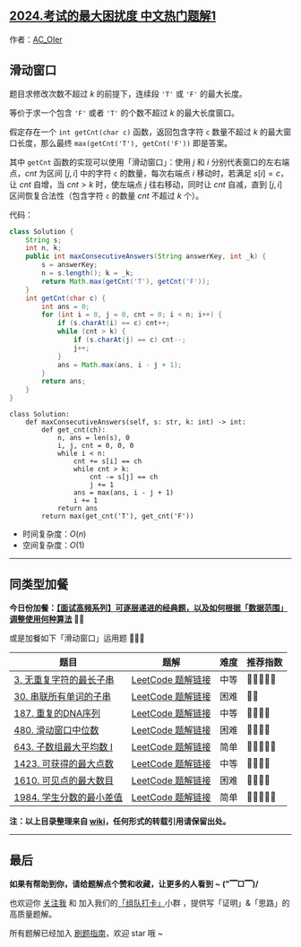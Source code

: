 ## [2024.考试的最大困扰度 中文热门题解1](https://leetcode.cn/problems/maximize-the-confusion-of-an-exam/solutions/100000/by-ac_oier-2rii)

作者：[AC_OIer](https://leetcode.cn/u/AC_OIer)

## 滑动窗口

题目求修改次数不超过 $k$ 的前提下，连续段 `'T'` 或 `'F'` 的最大长度。

等价于求一个包含 `'F'` 或者 `'T'` 的个数不超过 $k$ 的最大长度窗口。

假定存在一个 `int getCnt(char c)` 函数，返回包含字符 `c` 数量不超过 $k$ 的最大窗口长度，那么最终 `max(getCnt('T'), getCnt('F'))` 即是答案。

其中 `getCnt` 函数的实现可以使用「滑动窗口」：使用 $j$ 和 $i$ 分别代表窗口的左右端点，$cnt$ 为区间 $[j, i]$ 中的字符 `c` 的数量，每次右端点 $i$ 移动时，若满足 $s[i] = c$，让 $cnt$ 自增，当 $cnt > k$ 时，使左端点 $j$ 往右移动，同时让 $cnt$ 自减，直到 $[j, i]$ 区间恢复合法性（包含字符 `c` 的数量 $cnt$ 不超过 $k$ 个）。

代码：
```Java []
class Solution {
    String s;
    int n, k;
    public int maxConsecutiveAnswers(String answerKey, int _k) {
        s = answerKey;
        n = s.length(); k = _k;
        return Math.max(getCnt('T'), getCnt('F'));
    }
    int getCnt(char c) {
        int ans = 0;
        for (int i = 0, j = 0, cnt = 0; i < n; i++) {
            if (s.charAt(i) == c) cnt++;
            while (cnt > k) {
                if (s.charAt(j) == c) cnt--;
                j++;
            }
            ans = Math.max(ans, i - j + 1);
        }
        return ans;
    }
}
```
```Python3 []
class Solution:
    def maxConsecutiveAnswers(self, s: str, k: int) -> int:
        def get_cnt(ch):
            n, ans = len(s), 0
            i, j, cnt = 0, 0, 0
            while i < n:
                cnt += s[i] == ch
                while cnt > k:
                    cnt -= s[j] == ch
                    j += 1
                ans = max(ans, i - j + 1)
                i += 1
            return ans
        return max(get_cnt('T'), get_cnt('F'))
```
* 时间复杂度：$O(n)$
* 空间复杂度：$O(1)$

---

## 同类型加餐

**今日份加餐：[【面试高频系列】可逐层递进的经典题，以及如何根据「数据范围」调整使用何种算法](https%3A//mp.weixin.qq.com/s?__biz%3DMzU4NDE3MTEyMA%3D%3D%26mid%3D2247486241%26idx%3D1%26sn%3D609ca05e6e21a72023172b52d0af0a75) 🎉🎉**

或是加餐如下「滑动窗口」运用题 🍭🍭🍭

| 题目                                                                                                         | 题解                                                                                                                                                                      | 难度 | 推荐指数   |
| ------------------------------------------------------------------------------------------------------------ | ------------------------------------------------------------------------------------------------------------------------------------------------------------------------- | ---- | ---------- |
| [3. 无重复字符的最长子串 ](https://leetcode-cn.com/problems/longest-substring-without-repeating-characters/) | [LeetCode 题解链接](https://leetcode-cn.com/problems/longest-substring-without-repeating-characters/solution/shua-chuan-lc-shuang-zhi-zhen-ha-xi-biao-q08m/) | 中等 | 🤩🤩🤩🤩🤩 |
| [30. 串联所有单词的子串](https://leetcode-cn.com/problems/substring-with-concatenation-of-all-words/) | [LeetCode 题解链接](https://leetcode-cn.com/problems/substring-with-concatenation-of-all-words/solution/shua-chuan-lc-po-su-ha-xi-biao-jie-fa-hu-ml3x/) | 困难 | 🤩🤩 |
| [187. 重复的DNA序列](https://leetcode-cn.com/problems/repeated-dna-sequences/) | [LeetCode 题解链接](https://leetcode-cn.com/problems/repeated-dna-sequences/solution/gong-shui-san-xie-yi-ti-shuang-jie-hua-d-30pg/) | 中等 | 🤩🤩🤩🤩 |
| [480. 滑动窗口中位数](https://leetcode-cn.com/problems/sliding-window-median/) | [LeetCode 题解链接](https://leetcode-cn.com/problems/sliding-window-median/solution/xiang-jie-po-su-jie-fa-you-xian-dui-lie-mo397/) | 困难 | 🤩🤩🤩🤩 |
| [643. 子数组最大平均数 I](https://leetcode-cn.com/problems/maximum-average-subarray-i/) | [LeetCode 题解链接](https://leetcode-cn.com/problems/maximum-average-subarray-i/solution/hua-dong-chuang-kou-luo-ti-han-mo-ban-by-buo3/) | 简单 | 🤩🤩🤩🤩🤩 |
| [1423. 可获得的最大点数](https://leetcode-cn.com/problems/maximum-points-you-can-obtain-from-cards/) | [LeetCode 题解链接](https://leetcode-cn.com/problems/maximum-points-you-can-obtain-from-cards/solution/jian-dan-de-hua-dong-chuang-kou-he-kuai-1go5h/) | 中等 | 🤩🤩🤩🤩 |
| [1610. 可见点的最大数目](https://leetcode-cn.com/problems/maximum-number-of-visible-points/) | [LeetCode 题解链接](https://leetcode-cn.com/problems/maximum-number-of-visible-points/solution/gong-shui-san-xie-qiu-ji-jiao-ji-he-ti-b-0bid/) | 困难 | 🤩🤩🤩🤩 |
| [1984. 学生分数的最小差值](https://leetcode-cn.com/problems/minimum-difference-between-highest-and-lowest-of-k-scores/) | [LeetCode 题解链接](https://leetcode-cn.com/problems/minimum-difference-between-highest-and-lowest-of-k-scores/solution/gong-shui-san-xie-pai-xu-hua-dong-chuang-ru6e/) | 简单 | 🤩🤩🤩🤩🤩 |

**注：以上目录整理来自 [wiki](https://github.com/SharingSource/LogicStack-LeetCode/wiki/滑动窗口)，任何形式的转载引用请保留出处。**

---

## 最后

**如果有帮助到你，请给题解点个赞和收藏，让更多的人看到 ~ ("▔□▔)/**

也欢迎你 [关注我](https://oscimg.oschina.net/oscnet/up-19688dc1af05cf8bdea43b2a863038ab9e5.png) 和 加入我们的[「组队打卡」](https://leetcode-cn.com/u/ac_oier/)小群 ，提供写「证明」&「思路」的高质量题解。

所有题解已经加入 [刷题指南](https://github.com/SharingSource/LogicStack-LeetCode/wiki)，欢迎 star 哦 ~